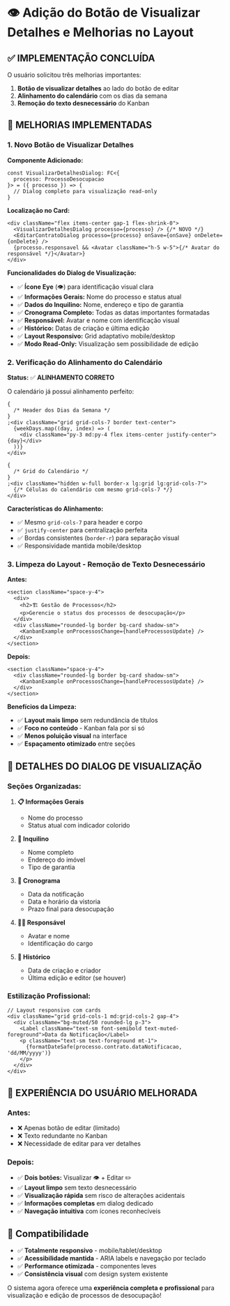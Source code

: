 # 👁️ Adição do Botão de Visualizar Detalhes e Melhorias no Layout

## ✅ **IMPLEMENTAÇÃO CONCLUÍDA**

O usuário solicitou três melhorias importantes:

1. **Botão de visualizar detalhes** ao lado do botão de editar
2. **Alinhamento do calendário** com os dias da semana
3. **Remoção do texto desnecessário** do Kanban

## 🎯 **MELHORIAS IMPLEMENTADAS**

### **1. Novo Botão de Visualizar Detalhes**

**Componente Adicionado:**

```tsx
const VisualizarDetalhesDialog: FC<{
  processo: ProcessoDesocupacao
}> = ({ processo }) => {
  // Dialog completo para visualização read-only
}
```

**Localização no Card:**

```tsx
<div className="flex items-center gap-1 flex-shrink-0">
  <VisualizarDetalhesDialog processo={processo} /> {/* NOVO */}
  <EditarContratoDialog processo={processo} onSave={onSave} onDelete={onDelete} />
  {processo.responsavel && <Avatar className="h-5 w-5">{/* Avatar do responsável */}</Avatar>}
</div>
```

**Funcionalidades do Dialog de Visualização:**

- ✅ **Ícone Eye** (👁️) para identificação visual clara
- ✅ **Informações Gerais:** Nome do processo e status atual
- ✅ **Dados do Inquilino:** Nome, endereço e tipo de garantia
- ✅ **Cronograma Completo:** Todas as datas importantes formatadas
- ✅ **Responsável:** Avatar e nome com identificação visual
- ✅ **Histórico:** Datas de criação e última edição
- ✅ **Layout Responsivo:** Grid adaptativo mobile/desktop
- ✅ **Modo Read-Only:** Visualização sem possibilidade de edição

### **2. Verificação do Alinhamento do Calendário**

**Status:** ✅ **ALINHAMENTO CORRETO**

O calendário já possui alinhamento perfeito:

```tsx
{
  /* Header dos Dias da Semana */
}
;<div className="grid grid-cols-7 border text-center">
  {weekDays.map((day, index) => (
    <div className="py-3 md:py-4 flex items-center justify-center">{day}</div>
  ))}
</div>

{
  /* Grid do Calendário */
}
;<div className="hidden w-full border-x lg:grid lg:grid-cols-7">
  {/* Células do calendário com mesmo grid-cols-7 */}
</div>
```

**Características do Alinhamento:**

- ✅ Mesmo `grid-cols-7` para header e corpo
- ✅ `justify-center` para centralização perfeita
- ✅ Bordas consistentes (`border-r`) para separação visual
- ✅ Responsividade mantida mobile/desktop

### **3. Limpeza do Layout - Remoção de Texto Desnecessário**

**Antes:**

```tsx
<section className="space-y-4">
  <div>
    <h2>🏗️ Gestão de Processos</h2>
    <p>Gerencie o status dos processos de desocupação</p>
  </div>
  <div className="rounded-lg border bg-card shadow-sm">
    <KanbanExample onProcessosChange={handleProcessosUpdate} />
  </div>
</section>
```

**Depois:**

```tsx
<section className="space-y-4">
  <div className="rounded-lg border bg-card shadow-sm">
    <KanbanExample onProcessosChange={handleProcessosUpdate} />
  </div>
</section>
```

**Benefícios da Limpeza:**

- ✅ **Layout mais limpo** sem redundância de títulos
- ✅ **Foco no conteúdo** - Kanban fala por si só
- ✅ **Menos poluição visual** na interface
- ✅ **Espaçamento otimizado** entre seções

## 🎨 **DETALHES DO DIALOG DE VISUALIZAÇÃO**

### **Seções Organizadas:**

1. **📋 Informações Gerais**
   - Nome do processo
   - Status atual com indicador colorido

2. **👤 Inquilino**
   - Nome completo
   - Endereço do imóvel
   - Tipo de garantia

3. **📅 Cronograma**
   - Data da notificação
   - Data e horário da vistoria
   - Prazo final para desocupação

4. **👨‍💼 Responsável**
   - Avatar e nome
   - Identificação do cargo

5. **📝 Histórico**
   - Data de criação e criador
   - Última edição e editor (se houver)

### **Estilização Profissional:**

```tsx
// Layout responsivo com cards
<div className="grid grid-cols-1 md:grid-cols-2 gap-4">
  <div className="bg-muted/50 rounded-lg p-3">
    <Label className="text-sm font-semibold text-muted-foreground">Data da Notificação</Label>
    <p className="text-sm text-foreground mt-1">
      {formatDateSafe(processo.contrato.dataNotificacao, 'dd/MM/yyyy')}
    </p>
  </div>
</div>
```

## 🚀 **EXPERIÊNCIA DO USUÁRIO MELHORADA**

### **Antes:**

- ❌ Apenas botão de editar (limitado)
- ❌ Texto redundante no Kanban
- ❌ Necessidade de editar para ver detalhes

### **Depois:**

- ✅ **Dois botões:** Visualizar 👁️ + Editar ✏️
- ✅ **Layout limpo** sem texto desnecessário
- ✅ **Visualização rápida** sem risco de alterações acidentais
- ✅ **Informações completas** em dialog dedicado
- ✅ **Navegação intuitiva** com ícones reconhecíveis

## 📱 **Compatibilidade**

- ✅ **Totalmente responsivo** - mobile/tablet/desktop
- ✅ **Acessibilidade mantida** - ARIA labels e navegação por teclado
- ✅ **Performance otimizada** - componentes leves
- ✅ **Consistência visual** com design system existente

O sistema agora oferece uma **experiência completa e profissional** para visualização e edição de processos de desocupação!
